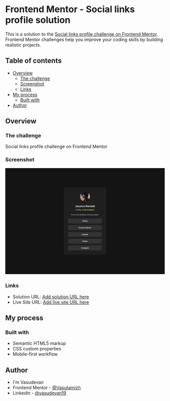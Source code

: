 # Frontend Mentor - Social links profile solution

This is a solution to the [Social links profile challenge on Frontend Mentor](https://www.frontendmentor.io/challenges/social-links-profile-UG32l9m6dQ). Frontend Mentor challenges help you improve your coding skills by building realistic projects. 

## Table of contents

- [Overview](#overview)
  - [The challenge](#the-challenge)
  - [Screenshot](#screenshot)
  - [Links](#links)
- [My process](#my-process)
  - [Built with](#built-with)
- [Author](#author)

## Overview

### The challenge

Social links profile challenge on Frontend Mentor

### Screenshot

!["Social Link Profile'](./design/destkop-design.jpg "Social link profile")

### Links

- Solution URL: [Add solution URL here](https://your-solution-url.com)
- Live Site URL: [Add live site URL here](https://your-live-site-url.com)

## My process

### Built with

- Semantic HTML5 markup
- CSS custom properties
- Mobile-first workflow

## Author

- I'm Vasudevan
- Frontend Mentor - [@Vasutamizh](https://www.frontendmentor.io/profile/Vasutamizh)
- Linkedin - [@vasudevan19](www.linkedin.com/in/vasudevan19)